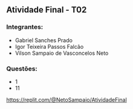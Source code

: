## Atividade Final - T02

### Integrantes:
- Gabriel Sanches Prado 
- Igor Teixeira Passos Falcão
- Vilson Sampaio de Vasconcelos Neto


### Questões:
- 1
- 11


https://replit.com/@NetoSampaio/AtividadeFinal